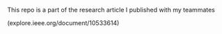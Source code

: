 This repo is a part of the research article I published with my teammates

(explore.ieee.org/document/10533614)
